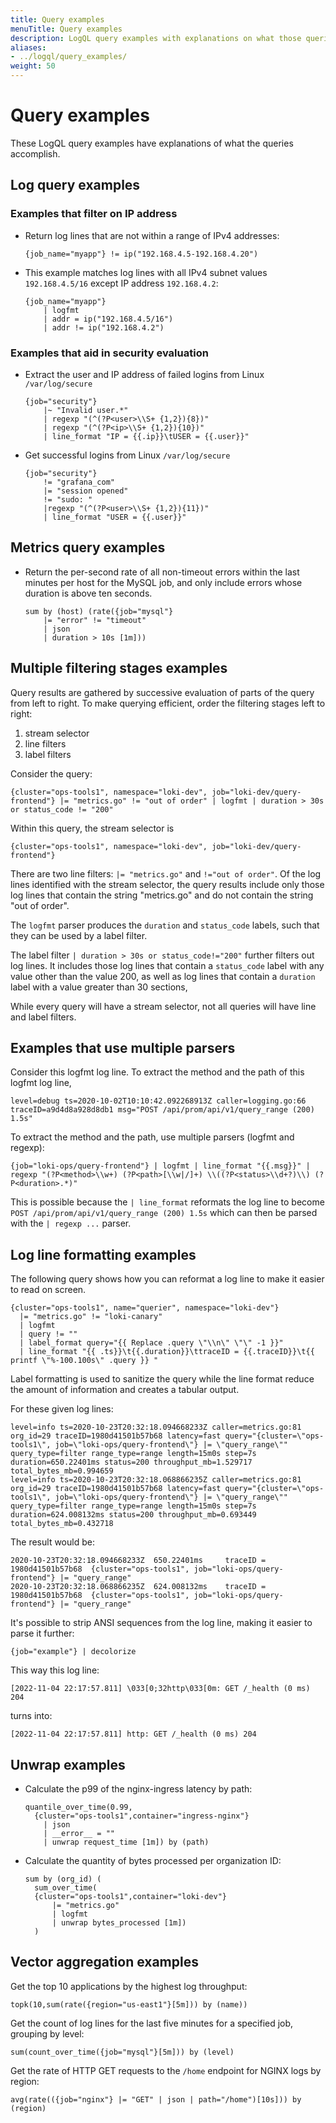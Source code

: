 ```yaml
---
title: Query examples
menuTitle: Query examples  
description: LogQL query examples with explanations on what those queries accomplish.
aliases: 
- ../logql/query_examples/
weight: 50 
---
```


# Query examples

These LogQL query examples have explanations of what the queries accomplish.

## Log query examples

### Examples that filter on IP address 

- Return log lines that are not within a range of IPv4 addresses:

    ```logql
    {job_name="myapp"} != ip("192.168.4.5-192.168.4.20")
    ```


- This example matches log lines with all IPv4 subnet values `192.168.4.5/16` except IP address `192.168.4.2`:

    ```logql
    {job_name="myapp"}
		| logfmt
		| addr = ip("192.168.4.5/16")
		| addr != ip("192.168.4.2")
    ```

### Examples that aid in security evaluation

- Extract the user and IP address of failed logins from Linux `/var/log/secure`

    ```logql
    {job="security"} 
        |~ "Invalid user.*"
        | regexp "(^(?P<user>\\S+ {1,2}){8})"
        | regexp "(^(?P<ip>\\S+ {1,2}){10})"
        | line_format "IP = {{.ip}}\tUSER = {{.user}}"
    ```
   
- Get successful logins from Linux `/var/log/secure`

    ```logql
    {job="security"}
        != "grafana_com"
        |= "session opened"
        != "sudo: "
        |regexp "(^(?P<user>\\S+ {1,2}){11})"
        | line_format "USER = {{.user}}"
    ```

## Metrics query examples

- Return the per-second rate of all non-timeout errors
within the last minutes per host for the MySQL job,
and only include errors whose duration is above ten seconds.

    ```
    sum by (host) (rate({job="mysql"}
        |= "error" != "timeout"
        | json
        | duration > 10s [1m]))
    ```

## Multiple filtering stages examples

Query results are gathered by successive evaluation of parts of the query from left to right.
To make querying efficient,
order the filtering stages left to right:

1. stream selector
2. line filters
3. label filters

Consider the query:

```logql
{cluster="ops-tools1", namespace="loki-dev", job="loki-dev/query-frontend"} |= "metrics.go" != "out of order" | logfmt | duration > 30s or status_code != "200"
```
Within this query, the stream selector is

```
{cluster="ops-tools1", namespace="loki-dev", job="loki-dev/query-frontend"}
```

There are two line filters: 
`|= "metrics.go"`
and `!="out of order"`.
Of the log lines identified with the stream selector,
the query results
include only those log lines that contain the string "metrics.go"
and do not contain the string "out of order".

The `logfmt` parser produces the `duration` and `status_code` labels,
such that they can be used by a label filter.

The label filter 
`| duration > 30s or status_code!="200"`
further filters out log lines.
It includes those log lines that contain a `status_code` label
with any value other than the value 200,
as well as log lines that contain a `duration` label
with a value greater than 30 sections,

While every query will have a stream selector,
not all queries will have line and label filters.

## Examples that use multiple parsers

Consider this logfmt log line.
To extract the method and the path of this logfmt log line,

```log
level=debug ts=2020-10-02T10:10:42.092268913Z caller=logging.go:66 traceID=a9d4d8a928d8db1 msg="POST /api/prom/api/v1/query_range (200) 1.5s"
```

To extract the method and the path,
use multiple parsers (logfmt and regexp):

```logql
{job="loki-ops/query-frontend"} | logfmt | line_format "{{.msg}}" | regexp "(?P<method>\\w+) (?P<path>[\\w|/]+) \\((?P<status>\\d+?)\\) (?P<duration>.*)"
```

This is possible because the `| line_format` reformats the log line to become `POST /api/prom/api/v1/query_range (200) 1.5s` which can then be parsed with the `| regexp ...` parser.

## Log line formatting examples

The following query shows how you can reformat a log line to make it easier to read on screen.

```logql
{cluster="ops-tools1", name="querier", namespace="loki-dev"}
  |= "metrics.go" != "loki-canary"
  | logfmt
  | query != ""
  | label_format query="{{ Replace .query \"\\n\" \"\" -1 }}"
  | line_format "{{ .ts}}\t{{.duration}}\ttraceID = {{.traceID}}\t{{ printf \"%-100.100s\" .query }} "
```

Label formatting is used to sanitize the query while the line format reduce the amount of information and creates a tabular output.

For these given log lines:

```log
level=info ts=2020-10-23T20:32:18.094668233Z caller=metrics.go:81 org_id=29 traceID=1980d41501b57b68 latency=fast query="{cluster=\"ops-tools1\", job=\"loki-ops/query-frontend\"} |= \"query_range\"" query_type=filter range_type=range length=15m0s step=7s duration=650.22401ms status=200 throughput_mb=1.529717 total_bytes_mb=0.994659
level=info ts=2020-10-23T20:32:18.068866235Z caller=metrics.go:81 org_id=29 traceID=1980d41501b57b68 latency=fast query="{cluster=\"ops-tools1\", job=\"loki-ops/query-frontend\"} |= \"query_range\"" query_type=filter range_type=range length=15m0s step=7s duration=624.008132ms status=200 throughput_mb=0.693449 total_bytes_mb=0.432718
```

The result would be:

```log
2020-10-23T20:32:18.094668233Z	650.22401ms	    traceID = 1980d41501b57b68	{cluster="ops-tools1", job="loki-ops/query-frontend"} |= "query_range"
2020-10-23T20:32:18.068866235Z	624.008132ms	traceID = 1980d41501b57b68	{cluster="ops-tools1", job="loki-ops/query-frontend"} |= "query_range"
```

It's possible to strip ANSI sequences from the log line, making it easier
to parse it further:

```
{job="example"} | decolorize
```

This way this log line:

```
[2022-11-04 22:17:57.811] \033[0;32http\033[0m: GET /_health (0 ms) 204
```

turns into:
```
[2022-11-04 22:17:57.811] http: GET /_health (0 ms) 204
```


## Unwrap examples

- Calculate the p99 of the nginx-ingress latency by path:

    ```logql
    quantile_over_time(0.99,
      {cluster="ops-tools1",container="ingress-nginx"}
        | json
        | __error__ = ""
        | unwrap request_time [1m]) by (path)
    ```

- Calculate the quantity of bytes processed per organization ID:

    ```logql
    sum by (org_id) (
      sum_over_time(
      {cluster="ops-tools1",container="loki-dev"}
          |= "metrics.go"
          | logfmt
          | unwrap bytes_processed [1m])
      )
    ```

## Vector aggregation examples

Get the top 10 applications by the highest log throughput:

```logql
topk(10,sum(rate({region="us-east1"}[5m])) by (name))
```

Get the count of log lines for the last five minutes for a specified job, grouping
by level:

```logql
sum(count_over_time({job="mysql"}[5m])) by (level)
```

Get the rate of HTTP GET requests to the `/home` endpoint for NGINX logs by region:

```logql
avg(rate(({job="nginx"} |= "GET" | json | path="/home")[10s])) by (region)
```


